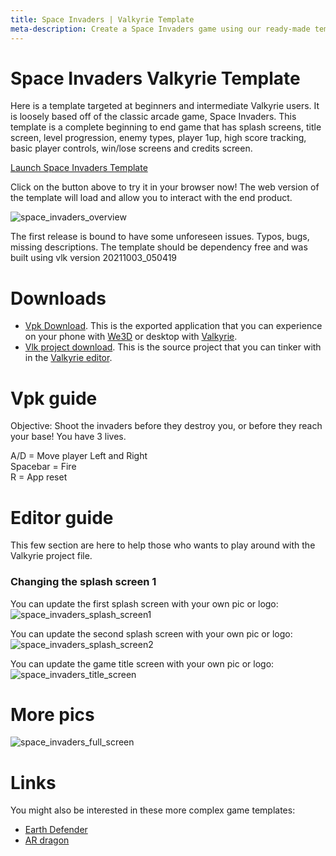 ```yaml
---
title: Space Invaders | Valkyrie Template
meta-description: Create a Space Invaders game using our ready-made template
---
```


# Space Invaders Valkyrie Template

Here is a template targeted at beginners and intermediate Valkyrie users. It is loosely based off of the classic arcade game, Space Invaders. This template is a complete beginning to end game that has splash screens, title screen, level progression, enemy types, player 1up, high score tracking, basic player controls, win/lose screens and credits screen.

<a class="btn btn-primary umami--click--bt_launch_spaceinvaders_template" href="/vlk/samples/space-invaders/spaceinvaders.vpk">Launch Space Invaders Template</a>

Click on the button above to try it in your browser now! The web version of the template will load and allow you to interact with the end product.

![space_invaders_overview](https://cdn2.talansoft.com/ftp/img/space-invaders/space_invaders_overview.jpg)

The first release is bound to have some unforeseen issues. Typos, bugs, missing descriptions. The template should be dependency free and was built using vlk version 20211003_050419

# Downloads
- [Vpk Download](https://cdn2.talansoft.com/ftp/samples/spaceinvaders.vpk). This is the exported application that you can experience on your phone with [We3D](/vlk/downloads#we3d) or desktop with [Valkyrie](/vlk/downloads#vlk).
- [Vlk project download](https://cdn2.talansoft.com/ftp/samples/spaceinvaders.zip). This is the source project that you can tinker with in the [Valkyrie editor](/vlk/downloads#vlk).

# Vpk guide
Objective: Shoot the invaders before they destroy you, or before they reach your base! You have 3 lives.  

A/D = Move player Left and Right  
Spacebar = Fire  
R = App reset  

# Editor guide
This few section are here to help those who wants to play around with the Valkyrie project file.

### Changing the splash screen 1
You can update the first splash screen with your own pic or logo:  
![space_invaders_splash_screen1](https://cdn2.talansoft.com/ftp/img/space-invaders/space_invaders_splash_screen1.jpg)  

You can update the second splash screen with your own pic or logo:  
![space_invaders_splash_screen2](https://cdn2.talansoft.com/ftp/img/space-invaders/space_invaders_splash_screen2.jpg)  

You can update the game title screen with your own pic or logo:  
![space_invaders_title_screen](https://cdn2.talansoft.com/ftp/img/space-invaders/space_invaders_title_screen.jpg)  

# More pics
![space_invaders_full_screen](https://cdn2.talansoft.com/ftp/img/space-invaders/space_invaders_full_screen.jpg)  

# Links
You might also be interested in these more complex game templates:
- [Earth Defender](./earth-defender)
- [AR dragon](./flappy-bird)
